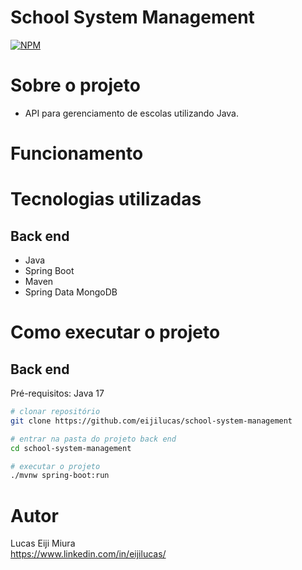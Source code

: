 # School System Management
[![NPM](https://img.shields.io/npm/l/react)]() 

# Sobre o projeto
- API para gerenciamento de escolas utilizando Java.

# Funcionamento


# Tecnologias utilizadas

## Back end
- Java
- Spring Boot
- Maven
- Spring Data MongoDB

# Como executar o projeto

## Back end
Pré-requisitos: Java 17

```bash
# clonar repositório
git clone https://github.com/eijilucas/school-system-management

# entrar na pasta do projeto back end
cd school-system-management

# executar o projeto
./mvnw spring-boot:run
```

# Autor

Lucas Eiji Miura<br/>
https://www.linkedin.com/in/eijilucas/
